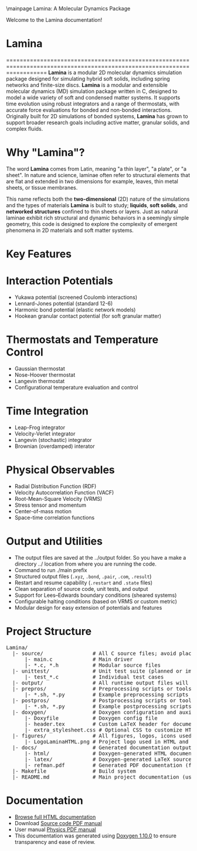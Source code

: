 \mainpage Lamina: A Molecular Dynamics Package

Welcome to the Lamina documentation!
# Lamina
========================================================================================================================
**Lamina** is a modular 2D molecular dynamics simulation package designed for simulating hybrid soft solids, including 
spring networks and finite-size discs. **Lamina** is a modular and extensible molecular dynamics (MD) simulation package 
written in C, designed to model a wide variety of soft and condensed matter systems. It supports time evolution using 
robust integrators and a range of thermostats, with accurate force evaluations for bonded and non-bonded interactions. 
Originally built for 2D simulations of bonded systems, **Lamina** has grown to support broader research goals including 
active matter, granular solids, and complex fluids.


# Why "Lamina"?
The word **Lamina** comes from Latin, meaning "a thin layer", "a plate", or "a sheet". In nature and science, laminae 
often refer to structural elements that are flat and extended in two dimensions for example, leaves, thin metal sheets, 
or tissue membranes.

This name reflects both the **two-dimensional** (2D) nature of the simulations and the types of materials **Lamina** is 
built to study; **liquids**, **soft solids**, and **networked structures** confined to thin sheets or layers. Just as 
natural laminae exhibit rich structural and dynamic behaviors in a seemingly simple geometry, this code is designed to 
explore the complexity of emergent phenomena in 2D materials and soft matter systems.


# Key Features
# Interaction Potentials
- Yukawa potential (screened Coulomb interactions)
- Lennard-Jones potential (standard 12-6)
- Harmonic bond potential (elastic network models)
- Hookean granular contact potential (for soft granular matter)

# Thermostats and Temperature Control
- Gaussian thermostat
- Nose-Hoover thermostat
- Langevin thermostat
- Configurational temperature evaluation and control

# Time Integration
- Leap-Frog integrator
- Velocity-Verlet integrator
- Langevin (stochastic) integrator
- Brownian (overdamped) interator

# Physical Observables
- Radial Distribution Function (RDF)
- Velocity Autocorrelation Function (VACF)
- Root-Mean-Square Velocity (VRMS)
- Stress tensor and momentum
- Center-of-mass motion
- Space-time correlation functions

# Output and Utilities

- The output files are saved at the ../output folder. So you have a make a directory ../ location from where you are running the code.
- Command to run ./main prefix
- Structured output files (`.xyz`, `.bond`, `.pair`, `.com`, `.result`)
- Restart and resume capability (`.restart` and `.state` files)
- Clean separation of source code, unit tests, and output
- Support for Lees–Edwards boundary conditions (sheared systems)
- Configurable halting conditions (based on VRMS or custom metric)
- Modular design for easy extension of potentials and features

# Project Structure
<pre>
Lamina/
  |- source/                # All C source files; avoid placing README.md here to prevent extra related pages
      |- main.c             # Main driver
      |- *.c, *.h           # Modular source files
  |- unittest/              # Unit test suite (planned or implemented)
      |- test_*.c           # Individual test cases
  |- output/                # All runtime output files will be saved here
  |- prepros/               # Preprocessing scripts or tools
      |- *.sh, *.py         # Example preprocessing scripts (shell, python, etc.)
  |- postpros/              # Postprocessing scripts or tools
      |- *.sh, *.py         # Example postprocessing scripts (shell, python, etc.)
  |- doxygen/               # Doxygen configuration and auxiliary files
      |- Doxyfile           # Doxygen config file
      |- header.tex         # Custom LaTeX header for documentation
      |- extra_stylesheet.css # Optional CSS to customize HTML output (e.g., hide Related Pages tab)
  |- figures/               # All figures, logos, icons used in docs and code
      |- LogoLaminaHTML.png # Project logo used in HTML and LaTeX docs
  |- docs/                  # Generated documentation output (HTML, LaTeX, PDFs)
      |- html/              # Doxygen-generated HTML documentation
      |- latex/             # Doxygen-generated LaTeX source files
      |- refman.pdf         # Generated PDF documentation (from LaTeX)
  |- Makefile               # Build system
  |- README.md              # Main project documentation (used as main page in Doxygen)
</pre>

# Documentation
- [Browse full HTML documentation](https://hareesh098.github.io/Lamina/)
- Download [Source code PDF manual](https://github.com/Hareesh098/Lamina/blob/main/docs/latex/refman.pdf)
- User manual [Physics PDF manual](https://github.com/Hareesh098/Lamina/blob/main/docs/README.pdf)
- This documentation was generated using [Doxygen 1.10.0](https://www.doxygen.nl/) to ensure transparency and ease of review.

